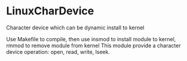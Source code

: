 # LinuxCharDevice
Character device which can be dynamic install to kernel


Use Makefile to compile, then use insmod to install module to kernel, rmmod to remove module from kernel
This module provide a character device operation: open, read, write, lseek.
